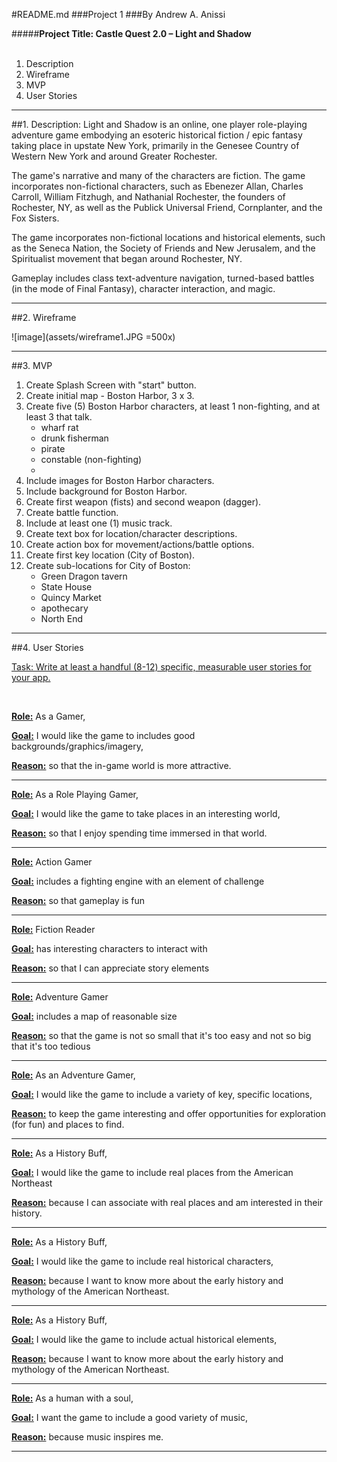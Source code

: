 #README.md
###Project 1
###By Andrew A. Anissi


#####**Project Title: Castle Quest 2.0 – Light and Shadow**
<br><br>

1. Description
2. Wireframe
3. MVP
4. User Stories

*****

##1. Description:
Light and Shadow is an online, one player role-playing adventure game embodying an esoteric historical fiction / epic fantasy taking place in upstate New York, primarily in the Genesee Country of Western New York and around Greater Rochester. 

The game's narrative and many of the characters are fiction. The game incorporates non-fictional characters, such as Ebenezer Allan, Charles Carroll, William Fitzhugh, and Nathanial Rochester, the founders of Rochester, NY, as well as the Publick Universal Friend, Cornplanter, and the Fox Sisters.

The game incorporates non-fictional locations and historical elements, such as the Seneca Nation, the Society of Friends and New Jerusalem, and the Spiritualist movement that began around Rochester, NY.

Gameplay includes class text-adventure navigation, turned-based battles (in the mode of Final Fantasy), character interaction, and magic.


*****

##2. Wireframe

![image](assets/wireframe1.JPG =500x)


*******

##3. MVP

1. Create Splash Screen with "start" button.
2. Create initial map - Boston Harbor, 3 x 3.
3. Create five (5) Boston Harbor characters, at least 1 non-fighting, and at least 3 that talk.
	- wharf rat
	- drunk fisherman
	- pirate
	- constable (non-fighting)
	- 
4. Include images for Boston Harbor characters.
5. Include background for Boston Harbor.
6. Create first weapon (fists) and second weapon (dagger).
7. Create battle function.
8. Include at least one (1) music track.
9. Create text box for location/character descriptions.
10. Create action box for movement/actions/battle options.
11. Create first key location (City of Boston).
12. Create sub-locations for City of Boston:
	- Green Dragon tavern
	- State House
	- Quincy Market
	- apothecary
	- North End



******

##4. User Stories

<u>Task: Write at least a handful (8-12) specific, measurable user stories for your app.</u>

<br>

**<u>Role:</u>** As a Gamer,

**<u>Goal:</u>** I would like the game to includes good backgrounds/graphics/imagery,

**<u>Reason:</u>** so that the in-game world is more attractive.

********

**<u>Role:</u>** As a Role Playing Gamer,

**<u>Goal:</u>** I would like the game to take places in an interesting world,

**<u>Reason:</u>** so that I enjoy spending time immersed in that world.

********

**<u>Role:</u>** Action Gamer

**<u>Goal:</u>** includes a fighting engine with an element of challenge

**<u>Reason:</u>** so that gameplay is fun

********

**<u>Role:</u>** Fiction Reader

**<u>Goal:</u>** has interesting characters to interact with

**<u>Reason:</u>** so that I can appreciate story elements

********

**<u>Role:</u>** Adventure Gamer

**<u>Goal:</u>** includes a map of reasonable size

**<u>Reason:</u>** so that the game is not so small that it's too easy and not so big that it's too tedious

********

**<u>Role:</u>** As an Adventure Gamer,

**<u>Goal:</u>** I would like the game to include a variety of key, specific locations,

**<u>Reason:</u>** to keep the game interesting and offer opportunities for exploration (for fun) and places to find.

********

**<u>Role:</u>** As a History Buff,

**<u>Goal:</u>** I would like the game to include real places from the American Northeast

**<u>Reason:</u>** because I can associate with real places and am interested in their history.

********

**<u>Role:</u>** As a History Buff,

**<u>Goal:</u>** I would like the game to include real historical characters,

**<u>Reason:</u>** because I want to know more about the early history and mythology of the American Northeast.

********

**<u>Role:</u>** As a History Buff,

**<u>Goal:</u>** I would like the game to include actual historical elements,

**<u>Reason:</u>** because I want to know more about the early history and mythology of the American Northeast.

********

**<u>Role:</u>** As a human with a soul,

**<u>Goal:</u>** I want the game to include a good variety of music,

**<u>Reason:</u>** because music inspires me.

********

